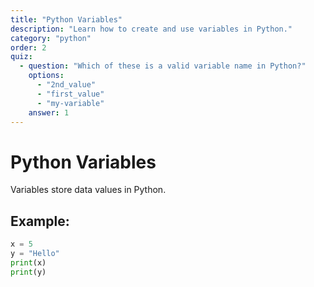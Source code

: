 ```yaml
---
title: "Python Variables"
description: "Learn how to create and use variables in Python."
category: "python"
order: 2
quiz:
  - question: "Which of these is a valid variable name in Python?"
    options:
      - "2nd_value"
      - "first_value"
      - "my-variable"
    answer: 1
---
```


# Python Variables

Variables store data values in Python.

## Example:

```python
x = 5
y = "Hello"
print(x)
print(y)
